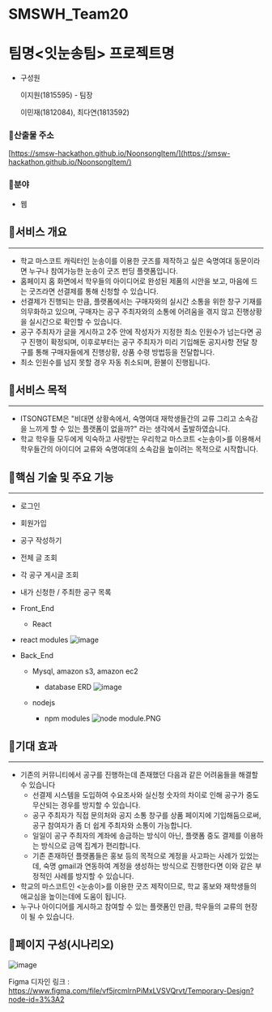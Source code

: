 # SMSWH_Team20

# 팀명<잇눈송팀> 프로젝트명 <ITSONGTEM>

- 구성원
    
    이지원(1815595) - 팀장
    
    이민재(1812084), 최다연(1813592)
    

### 🔹산출물 주소

[https://smsw-hackathon.github.io/NoonsongItem/](https://smsw-hackathon.github.io/NoonsongItem/)

### 🔹분야

- 웹
  
## 🔶서비스 개요

---

- 학교 마스코트 캐릭터인 눈송이를 이용한 굿즈를 제작하고 싶은 숙명여대 동문이라면 누구나 참여가능한 눈송이 굿즈 펀딩 플랫폼입니다.
- 홈페이지 홈 화면에서 학우들의 아이디어로 완성된 제품의 시안을 보고, 마음에 드는 굿즈라면 선결제를 통해 신청할 수 있습니다.
- 선결제가 진행되는 만큼, 플랫폼에서는 구매자와의 실시간 소통을 위한 창구 기재를 의무화하고 있으며, 구매자는 공구 주최자와의 소통에 어려움을 겪지 않고 진행상황을 실시간으로 확인할 수 있습니다.
- 공구 주최자가 글을 게시하고 2주 안에 작성자가 지정한 최소 인원수가 넘는다면 공구 진행이 확정되며, 이후로부터는 공구 주최자가 미리 기입해둔 공지사항 전달 창구를 통해 구매자들에게 진행상황, 상품 수령 방법등을 전달합니다.
- 최소 인원수를 넘지 못할 경우 자동 취소되며, 환불이 진행됩니다.
  
 ## 🔶서비스 목적

---

- ITSONGTEM은 "비대면 상황속에서, 숙명여대 재학생들간의 교류 그리고 소속감을 느끼게 할 수 있는 플랫폼이 없을까?" 라는 생각에서 출발하였습니다.
- 학교 학우들 모두에게 익숙하고 사랑받는 우리학교 마스코트 <눈송이>를 이용해서 학우들간의 아이디어 교류와 숙명여대의 소속감을 높이려는 목적으로 시작합니다.
  
## 🔶핵심 기술 및 주요 기능

---

- 로그인
- 회원가입
- 공구 작성하기
- 전체 글 조회
- 각 공구 게시글 조회
- 내가 신청한 / 주최한 공구 목록
- Front_End
    - React
- react modules
  ![image](https://user-images.githubusercontent.com/65210736/140650670-0112c380-d312-46bd-a2c9-3858b96df1fe.png)

- Back_End
    - Mysql, amazon s3, amazon ec2
        - database ERD
           ![image](https://user-images.githubusercontent.com/65210736/140650659-e9831e03-51c1-4377-a38e-bbfb167a5afb.png)

        
    - nodejs
        - npm modules 
            ![node module.PNG](https://s3-us-west-2.amazonaws.com/secure.notion-static.com/46495c79-dc85-4aee-b955-adbd1a837643/node_module.png)

## 🔶기대 효과

---

- 기존의 커뮤니티에서 공구를 진행하는데 존재했던 다음과 같은 어려움들을 해결할 수 있습니다
    - 선결제 시스템을 도입하여 수요조사와 실신청 숫자의 차이로 인해 공구가 중도 무산되는 경우를 방지할 수 있습니다.
    - 공구 주최자가 직접 문의처와 공지 소통 창구를 상품 페이지에 기입해둠으로써, 공구 참여자가 좀 더 쉽게 주최자와 소통이 가능합니다.
    - 일일이 공구 주최자의 계좌에 송금하는 방식이 아닌, 플랫폼 중도 결제를 이용하는 방식으로 금액 집계가 편리합니다.
    - 기존 존재하던 플랫폼들은 홍보 등의 목적으로 계정을 사고파는 사례가 있었는데, 숙명 gmail과 연동하여 계정을 생성하는 방식으로 진행한다면 이와 같은 부정적인 사례를 방지할 수 있습니다.
- 학교의 마스코트인 <눈송이>를 이용한 굿즈 제작이므로, 학교 홍보와 재학생들의 애교심을 높이는데에 도움이 됩니다.
- 누구나 아이디어를 게시하고 참여할 수 있는 플랫폼인 만큼, 학우들의 교류의 현장이 될 수 있습니다.
  
## 🔶페이지 구성(시나리오)
 ![image](https://user-images.githubusercontent.com/65210736/140650571-98f8b0c8-72ab-419a-a090-2c74ee9ae031.png)
  
  Figma 디자인 링크 : https://www.figma.com/file/vf5jrcmlrnPiMxLVSVQrvt/Temporary-Design?node-id=3%3A2
 
